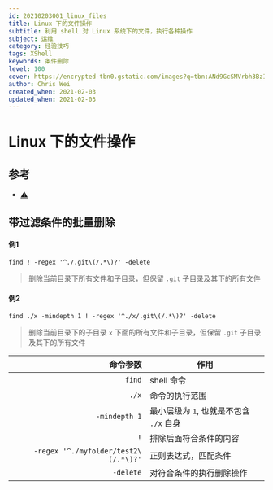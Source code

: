 ```yaml
---
id: 20210203001_linux_files
title: Linux 下的文件操作
subtitle: 利用 shell 对 Linux 系统下的文件，执行各种操作
subject: 运维
category: 经验技巧
tags: XShell
keywords: 条件删除
level: 100
cover: https://encrypted-tbn0.gstatic.com/images?q=tbn:ANd9GcSMVrbh3BzIQ6peyMyamQtLHaJYzhvy_CT3MA&usqp=CAU
author: Chris Wei
created_when: 2021-02-03
updated_when: 2021-02-03
---
```


# Linux 下的文件操作

## 参考

- [⚠️](https://unix.stackexchange.com/questions/422392/delete-all-folders-inside-a-folder-except-one-with-specific-name)

## 带过滤条件的批量删除

#### 例1

```
find ! -regex '^./.git\(/.*\)?' -delete
```

> 删除当前目录下所有文件和子目录，但保留 `.git` 子目录及其下的所有文件

#### 例2

```
find ./x -mindepth 1 ! -regex '^./x/.git\(/.*\)?' -delete
```

> 删除当前目录下的子目录 `x` 下面的所有文件和子目录，但保留 `.git` 子目录及其下的所有文件

|命令参数|作用
|--:|---|
|`find`|shell 命令|
|`./x`|命令的执行范围|
|`-mindepth 1`|最小层级为 `1`, 也就是不包含 `./x` 自身|
|`!`|排除后面符合条件的内容|
|`-regex '^./myfolder/test2\(/.*\)?'`|正则表达式，匹配条件|
|`-delete`|对符合条件的执行删除操作|
